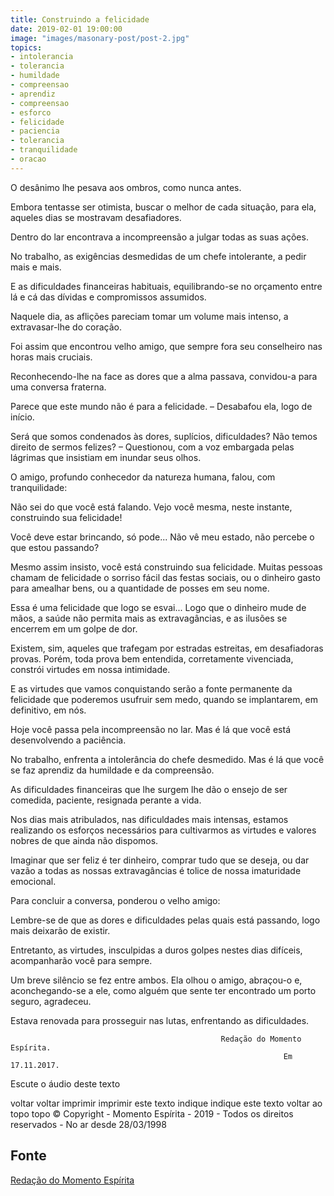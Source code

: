 ```yaml
---
title: Construindo a felicidade
date: 2019-02-01 19:00:00
image: "images/masonary-post/post-2.jpg"
topics: 
- intolerancia
- tolerancia
- humildade
- compreensao
- aprendiz
- compreensao
- esforco
- felicidade
- paciencia
- tolerancia
- tranquilidade
- oracao
---
```


O desânimo lhe pesava aos ombros, como nunca antes.

Embora tentasse ser otimista, buscar o melhor de cada situação, para ela,
aqueles dias se mostravam desafiadores.

Dentro do lar encontrava a incompreensão a julgar todas as suas ações.

No trabalho, as exigências desmedidas de um chefe intolerante, a pedir mais e
mais.

E as dificuldades financeiras habituais, equilibrando-se no orçamento entre lá
e cá das dívidas e compromissos assumidos.

Naquele dia, as aflições pareciam tomar um volume mais intenso, a
extravasar-lhe do coração.

Foi assim que encontrou velho amigo, que sempre fora seu conselheiro nas horas
mais cruciais.

Reconhecendo-lhe na face as dores que a alma passava, convidou-a para uma
conversa fraterna.

Parece que este mundo não é para a felicidade. – Desabafou ela, logo de início.

Será que somos condenados às dores, suplícios, dificuldades? Não temos direito
de sermos felizes? – Questionou, com a voz embargada pelas lágrimas que
insistiam em inundar seus olhos.

O amigo, profundo conhecedor da natureza humana, falou, com tranquilidade:

Não sei do que você está falando. Vejo você mesma, neste instante, construindo
sua felicidade!

Você deve estar brincando, só pode... Não vê meu estado, não percebe o que
estou passando?

Mesmo assim insisto, você está construindo sua felicidade. Muitas pessoas
chamam de felicidade o sorriso fácil das festas sociais, ou o dinheiro gasto
para amealhar bens, ou a quantidade de posses em seu nome.

Essa é uma felicidade que logo se esvai... Logo que o dinheiro mude de mãos, a
saúde não permita mais as extravagâncias, e as ilusões se encerrem em um golpe
de dor.

Existem, sim, aqueles que trafegam por estradas estreitas, em desafiadoras
provas. Porém, toda prova bem entendida, corretamente vivenciada, constrói
virtudes em nossa intimidade.

E as virtudes que vamos conquistando serão a fonte permanente da felicidade que
poderemos usufruir sem medo, quando se implantarem, em definitivo, em nós.

Hoje você passa pela incompreensão no lar. Mas é lá que você está desenvolvendo
a paciência.

No trabalho, enfrenta a intolerância do chefe desmedido. Mas é lá que você se
faz aprendiz da humildade e da compreensão.

As dificuldades financeiras que lhe surgem lhe dão o ensejo de ser comedida,
paciente, resignada perante a vida.

Nos dias mais atribulados, nas dificuldades mais intensas, estamos realizando
os esforços necessários para cultivarmos as virtudes e valores nobres de que
ainda não dispomos.

Imaginar que ser feliz é ter dinheiro, comprar tudo que se deseja, ou dar vazão
a todas as nossas extravagâncias é tolice de nossa imaturidade emocional.

Para concluir a conversa, ponderou o velho amigo:

Lembre-se de que as dores e dificuldades pelas quais está passando, logo mais
deixarão de existir.

Entretanto, as virtudes, insculpidas a duros golpes nestes dias difíceis,
acompanharão você para sempre.

Um breve silêncio se fez entre ambos. Ela olhou o amigo, abraçou-o e,
aconchegando-se a ele, como alguém que sente ter encontrado um porto seguro,
agradeceu.

Estava renovada para prosseguir nas lutas, enfrentando as dificuldades.

                                                   Redação do Momento Espírita.
                                                                 Em 17.11.2017.

 

Escute o áudio deste texto

voltar voltar imprimir imprimir este texto indique indique este texto
voltar ao topo topo
© Copyright - Momento Espírita - 2019 - Todos os direitos reservados - No ar
desde 28/03/1998

## Fonte


[Redação do Momento Espírita](http://www.momento.com.br/pt/ler_texto.php?id=5264)
